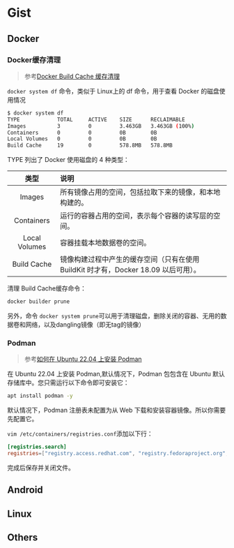 # Gist

## Docker

### Docker缓存清理 

> 参考[Docker Build Cache 缓存清理 ](https://blog.51cto.com/u_1472521/5981360)

`docker system df`​​ 命令，类似于 Linux上的 df 命令，用于查看 Docker 的磁盘使用情况

```bash
$ docker system df
TYPE            TOTAL     ACTIVE    SIZE      RECLAIMABLE
Images          3         0         3.463GB   3.463GB (100%)
Containers      0         0         0B        0B
Local Volumes   0         0         0B        0B
Build Cache     19        0         578.8MB   578.8MB
```

TYPE 列出了 Docker 使用磁盘的 4 种类型：

|     类型      | 说明                                                                                |
| :-----------: | :---------------------------------------------------------------------------------- |
|    Images     | 所有镜像占用的空间，包括拉取下来的镜像，和本地构建的。                              |
|  Containers   | 运行的容器占用的空间，表示每个容器的读写层的空间。                                  |
| Local Volumes | 容器挂载本地数据卷的空间。                                                          |
|  Build Cache  | 镜像构建过程中产生的缓存空间（只有在使用 BuildKit 时才有，Docker 18.09 以后可用）。 |

清理 Build Cache缓存命令：

```bash
docker builder prune
```

另外，命令 `​​docker system prune`​​ 可以用于清理磁盘，删除关闭的容器、无用的数据卷和网络，以及dangling镜像（即无tag的镜像）


### Podman 

> 参考[如何在 Ubuntu 22.04 上安装 Podman](https://cn.linux-console.net/?p=3521)

在 Ubuntu 22.04 上安装 Podman,默认情况下，Podman 包包含在 Ubuntu 默认存储库中。您只需运行以下命令即可安装它：

```bash
apt install podman -y
```

默认情况下，Podman 注册表未配置为从 Web 下载和安装容器镜像。所以你需要先配置它。

`vim /etc/containers/registries.conf`添加以下行：

```conf
[registries.search]
registries=["registry.access.redhat.com", "registry.fedoraproject.org", "docker.io"]
```

完成后保存并关闭文件。

## Android


## Linux



## Others




